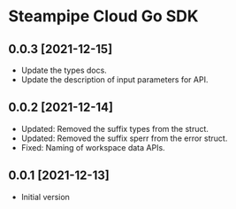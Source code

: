 # Steampipe Cloud Go SDK

## 0.0.3 [2021-12-15]

- Update the types docs.
- Update the description of input parameters for API.

## 0.0.2 [2021-12-14]

- Updated: Removed the suffix types from the struct.
- Updated: Removed the suffix sperr from the error struct.
- Fixed: Naming of workspace data APIs.

## 0.0.1 [2021-12-13]

- Initial version
